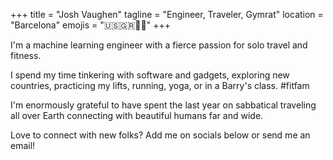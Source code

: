 +++
title = "Josh Vaughen"
tagline = "Engineer, Traveler, Gymrat"
location = "Barcelona"
emojis = "🇺🇸🇬🇷🏳️‍🌈"
+++

I'm a machine learning engineer with a fierce passion for solo travel and fitness.

I spend my time tinkering with software and gadgets, exploring new countries, practicing my lifts, running, yoga, or in a Barry's class. #fitfam

I'm enormously grateful to have spent the last year on sabbatical traveling all over Earth connecting with beautiful humans far and wide.

Love to connect with new folks? Add me on socials below or send me an email!